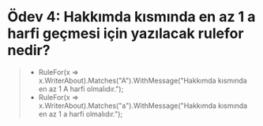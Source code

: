 # Ödev 4: Hakkımda kısmında en az 1 a harfi geçmesi için yazılacak rulefor nedir?

> * RuleFor(x => x.WriterAbout).Matches("A").WithMessage("Hakkımda kısmında en az 1 A harfi olmalıdır.");
> * RuleFor(x => x.WriterAbout).Matches("a").WithMessage("Hakkımda kısmında en az 1 a harfi olmalıdır.");
